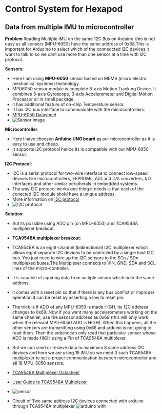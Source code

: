 # Control System for Hexapod
## Data from multiple IMU to microcontroller
**Problem**:Reading Multiple IMU on the same 12C Bus on Arduino Uno is not easy as all sensors (MPU-6050) have the same address of 0x68.This is important for Arduoino to select which of the conneccted I2C devices it want to talk to so we cant use more than one sensor at a time with I2C protocol.

 **Sensors**:
 - Here I am using **MPU-6050** sensor based on MEMS (micro electro mechanical systems) technology.
 - MPU6050 sensor module is complete 6-axis Motion Tracking Device. It combines 3-axis Gyroscope, 3-axis Accelerometer and Digital Motion Processor all in small package.
 - it has additional feature of on-chip Temperature sensor. 
 - It has I2C bus interface to communicate with the microcontrollers.
 - [ MPU-6050 Datasheet ](https://github.com/kapilgarg7568/Electronic-Club-Mini-Task-3/files/4626004/MPU-6000-Datasheet1.pdf)
 - ![Sensor image](https://user-images.githubusercontent.com/64272528/81891946-8031cf80-95c7-11ea-9e7e-08b2abaf57c5.jpeg)

 
 **Microcontroller**:
 - Here i have choosen **Arduino UNO board** as our microcontroller as it is easy to use and cheap.
 - It supports I2C protocol hence its is compatible with our MPU-6050 sensor.
 
 **I2C Protocol**:
 - I2C is a serial protocol for two-wire interface to connect low-speed devices like microcontrollers, EEPROMs, A/D and D/A converters, I/O interfaces and other similar peripherals in embedded systems.
 - The way I2C protocol works one thing it needs is that each of the conected I2C module shold have a unique address.
 - More information on [ I2C protocol ](https://en.m.wikipedia.org/wiki/I%C2%B2C)
 - ![I2C protocol](https://user-images.githubusercontent.com/64272528/81895580-37324900-95d0-11ea-9557-a0a5af38fb60.jpeg)


 


**Solution**:
- But its possible using ADO pin (on MPU-6050) and TCA9548A multiplexer breakout.
 - **TCA9548A multiplexer breakout**:
 - TCA9548A is an eight-channel (bidirectional) I2C multiplexer which allows eight separate I2C devices to be controlled by a single host I2C bus. You just need to wire up the I2C sensors to the SCn / SDn multiplexed buses.The Multiplexer connects to VIN, GND, SDA and SCL lines of the micro-controller.
 - It is capable of aquiring data from nultiple senors which hold the same address.
 - it comes with a reset pin so that if there is any bus conflict or improper operation it can be reset by asserting a low to reset pin. 
- The trick is if ADO of any MPU-6050 is made HIGH, its 12C address changes to 0x69. Now if you want many accelerometers working on the same channel, use the sesnsor address as 0x69 (this will only work when the relevant MPU-6050 ADO is HIGH). When this happens, all the other sensors are transmitting using 0x68 and arduino is not going to read them. Then the arduinocan only read that particular sensor whose ADO is made HIGH using a Pin of TCA9548A multiplexer.
- But we can send or recieve data to maximum 8 same address I2C devices and here we are using 19 IMU so we need 3 such TCA9548A multiplexer to set a proper communication between microcontroller and all 19 MPU-6050 sensors.
- [ TCA9548A Multiplexer Datasheet ](https://github.com/kapilgarg7568/Electronic-Club-Mini-Task-3/files/4626276/adafruit-tca9548a-1-to-8-i2c-multiplexer-breakout.pdf)
- [User Guide to TCA9548A Multiplexer ](https://github.com/kapilgarg7568/Electronic-Club-Mini-Task-3/files/4626279/TCA9548A-Q1.PDF)

- ![sensor](https://user-images.githubusercontent.com/64272528/81896778-eff98780-95d2-11ea-9e2c-5a4068bc3573.jpeg)


- Circuit of Two same address I2C devices connected with arduino through TCA9548A multiplexer
![arduino wiht](https://user-images.githubusercontent.com/64272528/81896785-f1c34b00-95d2-11ea-936d-50959ef4db75.jpeg)


